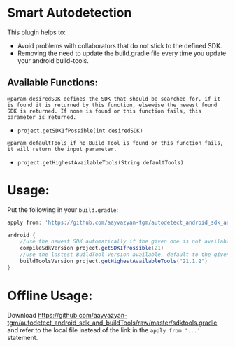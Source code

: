 # Smart Autodetection
This plugin helps to:
* Avoid problems with collaborators that do not stick to the defined SDK.
* Removing the need to update the build.gradle file every time you update your android build-tools.

Available Functions:
--------------------

```@param desiredSDK defines the SDK that should be searched for, if it is found it is returned by this function, elsewise the newest found SDK is returned. If none is found or this function fails, this parameter is returned.```
* ```project.getSDKIfPossible(int desiredSDK)```

```@param defaultTools if no Build Tool is found or this function fails, it will return the input parameter.```
* ```project.getHighestAvailableTools(String defaultTools)```

Usage:
======
Put the following in your ```build.gradle```:
```gradle
apply from: 'https://github.com/aayvazyan-tgm/autodetect_android_sdk_and_buildTools/releases/download/1.0/sdktools.gradle'

android {
    //use the newest SDK automatically if the given one is not available
    compileSdkVersion project.getSDKIfPossible(21)
    //Use the lastest BuildTool Version available, default to the given value on error
    buildToolsVersion project.getHighestAvailableTools("21.1.2")
}
```
Offline Usage:
==============
Download https://github.com/aayvazyan-tgm/autodetect_android_sdk_and_buildTools/raw/master/sdktools.gradle
and refer to the local file instead of the link in the ```apply from '...'``` statement.
